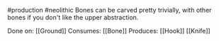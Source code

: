 #production #neolithic 
Bones can be carved pretty trivially, with other bones if you don't like the upper abstraction.

Done on: [[Ground]]
Consumes: [[Bone]]
Produces:
	[[Hook]]
	[[Knife]]
